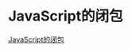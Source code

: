 # JavaScript的闭包


[JavaScript的闭包](http://www.w3schools.com/js/js_function_closures.asp) 














































